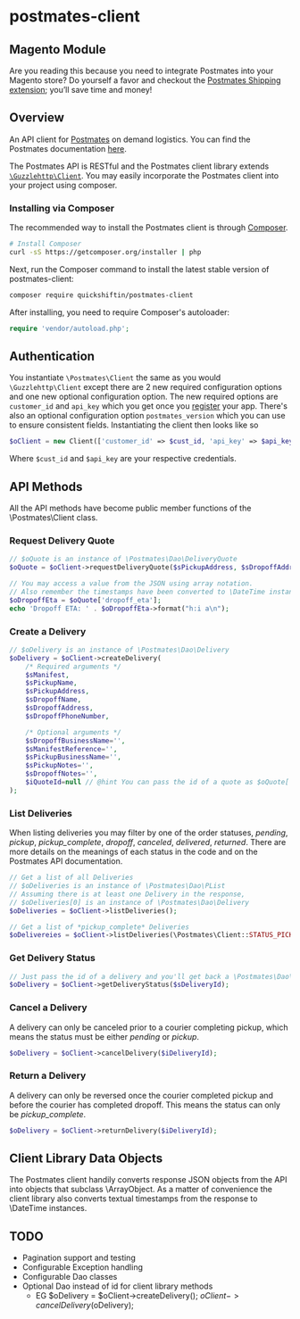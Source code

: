 # postmates-client

## Magento Module
Are you reading this because you need to integrate Postmates into your Magento store? Do yourself a favor and checkout the [Postmates Shipping extension](https://www.magentocommerce.com/magento-connect/postmates-1.html); you’ll save time and money!

## Overview

An API client for [Postmates](https://postmates.com/developer) on demand logistics. You can find the Postmates documentation [here](https://postmates.com/developer/docs).

The Postmates API is RESTful and the Postmates client library extends  [`\Guzzlehttp\Client`](http://guzzle.readthedocs.org/en/latest/). You may easily incorporate the Postmates client into your project using composer.

### Installing via Composer

The recommended way to install the Postmates client is through
[Composer](http://getcomposer.org).

```bash
# Install Composer
curl -sS https://getcomposer.org/installer | php
```

Next, run the Composer command to install the latest stable version of postmates-client:

```bash
composer require quickshiftin/postmates-client
```

After installing, you need to require Composer's autoloader:

```php
require 'vendor/autoload.php';
```

## Authentication
You instantiate `\Postmates\Client` the same as you would `\Guzzlehttp\Client` except there are 2 new required configuration options and one new optional configuration option. The new required options are `customer_id` and `api_key` which you get once you [register](https://postmates.com/developer/register) your app. There's also an optional configuration option `postmates_version` which you can use to ensure consistent fields. Instantiating the client then looks like so
```php
$oClient = new Client(['customer_id' => $cust_id, 'api_key' => $api_key]);
```
Where `$cust_id` and `$api_key` are your respective credentials.

## API Methods
All the API methods have become public member functions of the \Postmates\Client class.

### Request Delivery Quote
```php
// $oQuote is an instance of \Postmates\Dao\DeliveryQuote
$oQuote = $oClient->requestDeliveryQuote($sPickupAddress, $sDropoffAddress);

// You may access a value from the JSON using array notation.
// Also remember the timestamps have been converted to \DateTime instances for us.
$oDropoffEta = $oQuote['dropoff_eta'];
echo 'Dropoff ETA: ' . $oDropoffEta->format("h:i a\n");
```

### Create a Delivery
```php
// $oDelivery is an instance of \Postmates\Dao\Delivery
$oDelivery = $oClient->createDelivery(
    /* Required arguments */
    $sManifest,
    $sPickupName,
    $sPickupAddress,
    $sDropoffName,
    $sDropoffAddress,
    $sDropoffPhoneNumber,

    /* Optional arguments */   
    $sDropoffBusinessName='',
    $sManifestReference='',
    $sPickupBusinessName='',
    $sPickupNotes='',
    $sDropoffNotes='',
    $iQuoteId=null // @hint You can pass the id of a quote as $oQuote['id']
);
```

### List Deliveries
When listing deliveries you may filter by one of the order statuses, *pending*, *pickup*, *pickup_complete*, *dropoff*, *canceled*, *delivered*, *returned*. There are more details on the meanings of each status in the code and on the Postmates API documentation.
```php
// Get a list of all Deliveries
// $oDeliveries is an instance of \Postmates\Dao\PList
// Assuming there is at least one Delivery in the response,
// $oDeliveries[0] is an instance of \Postmates\Dao\Delivery
$oDeliveries = $oClient->listDeliveries();

// Get a list of *pickup_complete* Deliveries
$oDelivereies = $oClient->listDeliveries(\Postmates\Client::STATUS_PICKUP_COMPLETE);

```

### Get Delivery Status
```php
// Just pass the id of a delivery and you'll get back a \Postmates\Dao\Delivery.
$oDelivery = $oClient->getDeliveryStatus($sDeliveryId);
```

### Cancel a Delivery
A delivery can only be canceled prior to a courier completing pickup, which means the status must be either *pending* or *pickup*.
```php
$oDelivery = $oClient->cancelDelivery($iDeliveryId);
```

### Return a Delivery
A delivery can only be reversed once the courier completed pickup and before the courier has completed dropoff. This means the status can only be *pickup_complete*.
```php
$oDelivery = $oClient->returnDelivery($iDeliveryId);
```

## Client Library Data Objects
The Postmates client handily converts response JSON objects from the API into objects that subclass \ArrayObject. As a matter of convenience the client library also converts textual timestamps from the response to \DateTime instances.

## TODO
 * Pagination support and testing
 * Configurable Exception handling
 * Configurable Dao classes
 * Optional Dao instead of id for client library methods
   * EG $oDelivery = $oClient->createDelivery(); $oClient->cancelDelivery($oDelivery);
